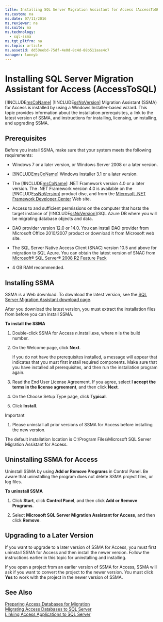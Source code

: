 ```yaml
---
title: Installing SQL Server Migration Assistant for Access (AccessToSQL)
ms.custom: na
ms.date: 07/11/2016
ms.reviewer: na
ms.suite: na
ms.technology: 
  - sql-ssma
ms.tgt_pltfrm: na
ms.topic: article
ms.assetid: dd50eebd-75df-4e0d-8c4d-88b511aae4c7
manager: lonnyb
---
```

# Installing SQL Server Migration Assistant for Access (AccessToSQL)
[!INCLUDE[msCoName](../content/includes/msCoName_md.md)] [!INCLUDE[ssNoVersion](../content/includes/ssNoVersion_md.md)] Migration Assistant (SSMA) for Access is installed by using a Windows Installer\-based wizard. This topic provides information about the installation prerequisites, a link to the latest version of SSMA, and instructions for installing, licensing, uninstalling, and upgrading SSMA.  
  
## Prerequisites  
Before you install SSMA, make sure that your system meets the following requirements:  
  
-   Windows 7 or a later version, or Windows Server 2008 or a later version.  
  
-   [!INCLUDE[msCoName](../content/includes/msCoName_md.md)] Windows Installer 3.1 or a later version.  
  
-   The [!INCLUDE[msCoName](../content/includes/msCoName_md.md)] .NET Framework version 4.0 or a later version. The .NET Framework version 4.0 is available on the [!INCLUDE[ssNoVersion](../content/includes/ssNoVersion_md.md)] product disc, and from the [Microsoft .NET Framework Developer Center](http://go.microsoft.com/fwlink/?LinkId=48882) Web site.  
  
-   Access to and sufficient permissions on the computer that hosts the target instance of [!INCLUDE[ssNoVersion](../content/includes/ssNoVersion_md.md)]\/SQL Azure DB where you will be migrating database objects and data.  
  
-   DAO provider version 12.0 or 14.0. You can install DAO provider from Microsoft Office 2010\/2007 product or download it from Microsoft web site.  
  
-   The SQL Server Native Access Client (SNAC) version 10.5 and above for migration to SQL Azure. You can obtain the latest version of SNAC from [Microsoft® SQL Server® 2008 R2 Feature Pack](http://go.microsoft.com/fwlink/?LinkId=196940)  
  
-   4 GB RAM recommended.  
  
## Installing SSMA  
SSMA is a Web download. To download the latest version, see the [SQL Server Migration Assistant download page](http://aka.ms/ssmaforaccess).  
  
After you download the latest version, you must extract the installation files from before you can install SSMA.  
  
**To install the SSMA**  
  
1.  Double\-click SSMA for Access *n*.Install.exe, where *n* is the build number.  
  
2.  On the Welcome page, click **Next**.  
  
    If you do not have the prerequisites installed, a message will appear that indicates that you must first install required components. Make sure that you have installed all prerequisites, and then run the installation program again.  
  
3.  Read the End User License Agreement. If you agree, select **I accept the terms in the license agreement**, and then click **Next**.  
  
4.  On the Choose Setup Type page, click **Typical**.  
  
5.  Click **Install**.  
  
> [!IMPORTANT]  
> 1.  Please uninstall all prior versions of SSMA for Access before installing the new version.  
  
The default installation location is C:\\Program Files\\Microsoft SQL Server Migration Assistant for Access.  
  
## Uninstalling SSMA for Access  
Uninstall SSMA by using **Add or Remove Programs** in Control Panel. Be aware that uninstalling the program does not delete SSMA project files, or log files.  
  
**To uninstall SSMA**  
  
1.  Click **Start**, click **Control Panel**, and then click **Add or Remove Programs**.  
  
2.  Select **Microsoft SQL Server Migration Assistant for Access**, and then click **Remove**.  
  
## Upgrading to a Later Version  
If you want to upgrade to a later version of SSMA for Access, you must first uninstall SSMA for Access and then install the newer version. Follow the instructions earlier in this topic for uninstalling and installing.  
  
If you open a project from an earlier version of SSMA for Access, SSMA will ask if you want to convert the project to the newer version. You must click **Yes** to work with the project in the newer version of SSMA.  
  
## See Also  
[Preparing Access Databases for Migration](assetId:///9b80a9e0-08e7-4b4d-b5ec-cc998d3f5114)  
[Migrating Access Databases to SQL Server](assetId:///76a3abcf-2998-4712-9490-fe8d872c89ca)  
[Linking Access Applications to SQL Server](assetId:///82374ad2-7737-4164-a489-13261ba393d4)  
  
